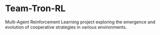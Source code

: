 # Team-Tron-RL
Multi-Agent Reinforcement Learning project exploring the emergence and evolution of cooperative strategies in various environments.
